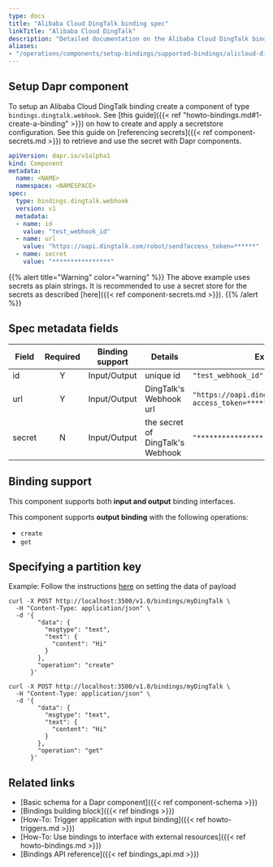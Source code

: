```yaml
---
type: docs
title: "Alibaba Cloud DingTalk binding spec"
linkTitle: "Alibaba Cloud DingTalk"
description: "Detailed documentation on the Alibaba Cloud DingTalk binding component"
aliases:
- "/operations/components/setup-bindings/supported-bindings/alicloud-dingtalk/"
---
```


## Setup Dapr component
To setup an Alibaba Cloud DingTalk binding create a component of type `bindings.dingtalk.webhook`. See [this guide]({{< ref "howto-bindings.md#1-create-a-binding" >}}) on how to create and apply a secretstore configuration. See this guide on [referencing secrets]({{< ref component-secrets.md >}}) to retrieve and use the secret with Dapr components.

```yaml
apiVersion: dapr.io/v1alpha1
kind: Component
metadata:
  name: <NAME>
  namespace: <NAMESPACE>
spec:
  type: bindings.dingtalk.webhook
  version: v1
  metadata:
  - name: id
    value: "test_webhook_id"
  - name: url
    value: "https://oapi.dingtalk.com/robot/send?access_token=******"
  - name: secret
    value: "****************"
```
{{% alert title="Warning" color="warning" %}}
The above example uses secrets as plain strings. It is recommended to use a secret store for the secrets as described [here]({{< ref component-secrets.md >}}).
{{% /alert %}}
## Spec metadata fields
| Field              | Required | Binding support | Details | Example |
|--------------------|:--------:|--------|--------|---------|
| id                | Y        | Input/Output |unique id| `"test_webhook_id"`
| url                | Y        | Input/Output |DingTalk's Webhook url | `"https://oapi.dingtalk.com/robot/send?access_token=******"`
| secret                | N        | Input/Output |the secret of DingTalk's Webhook | `"****************"`

## Binding support

This component supports both **input and output** binding interfaces.

This component supports **output binding** with the following operations:
- `create`
- `get`

## Specifying a partition key

Example: Follow the instructions [here](https://developers.dingtalk.com/document/app/custom-robot-access) on setting the data of payload

```shell
curl -X POST http://localhost:3500/v1.0/bindings/myDingTalk \
  -H "Content-Type: application/json" \
  -d '{
        "data": {
          "msgtype": "text",
          "text": {
            "content": "Hi"
          }
        },
        "operation": "create"
      }'
```

```shell
curl -X POST http://localhost:3500/v1.0/bindings/myDingTalk \
  -H "Content-Type: application/json" \
  -d '{
        "data": {
          "msgtype": "text",
          "text": {
            "content": "Hi"
          }
        },
        "operation": "get"
      }'
```
## Related links

- [Basic schema for a Dapr component]({{< ref component-schema >}})
- [Bindings building block]({{< ref bindings >}})
- [How-To: Trigger application with input binding]({{< ref howto-triggers.md >}})
- [How-To: Use bindings to interface with external resources]({{< ref howto-bindings.md >}})
- [Bindings API reference]({{< ref bindings_api.md >}})
